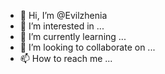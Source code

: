 - 👋 Hi, I’m @Evilzhenia
- 👀 I’m interested in ...
- 🌱 I’m currently learning ...
- 💞️ I’m looking to collaborate on ...
- 📫 How to reach me ...

<!---
Evilzhenia/Evilzhenia is a ✨ special ✨ repository because its `README.md` (this file) appears on your GitHub profile.
You can click the Preview link to take a look at your changes.
--->
